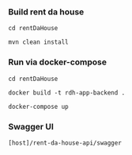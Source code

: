### Build rent da house

`cd rentDaHouse`

`mvn clean install`

### Run via docker-compose

`cd rentDaHouse`

`docker build -t rdh-app-backend .`

`docker-compose up`

### Swagger UI

`[host]/rent-da-house-api/swagger`